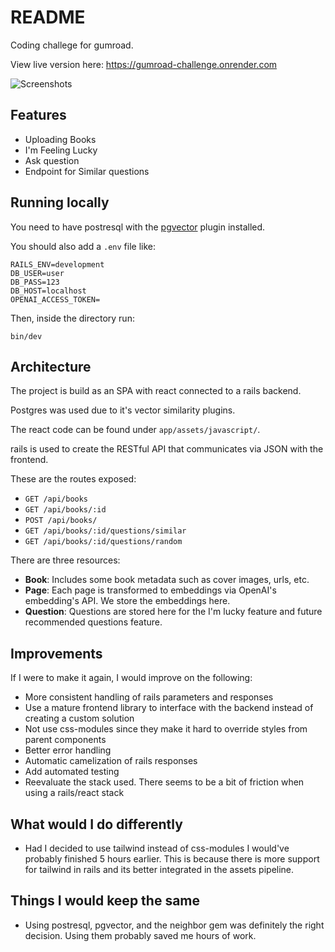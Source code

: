 # README

Coding challege for gumroad.

View live version here: https://gumroad-challenge.onrender.com

![Screenshots](https://github.com/jopar219/PHtEubahkh/assets/6307954/f47df34e-e850-484a-9adb-1b1ee2dfacdc)

## Features
* Uploading Books
* I'm Feeling Lucky
* Ask question
* Endpoint for Similar questions

## Running locally

You need to have postresql with the [pgvector](https://github.com/pgvector/pgvector) plugin installed.

You should also add a `.env` file like:
```
RAILS_ENV=development
DB_USER=user
DB_PASS=123
DB_HOST=localhost
OPENAI_ACCESS_TOKEN=
```
Then, inside the directory run:
```
bin/dev
```

## Architecture
The project is build as an SPA with react connected to a rails backend.

Postgres was used due to it's vector similarity plugins.

The react code can be found under `app/assets/javascript/`.

rails is used to create the RESTful API that communicates via JSON with the frontend.

These are the routes exposed:

* `GET /api/books`
* `GET /api/books/:id`
* `POST /api/books/`
* `GET /api/books/:id/questions/similar`
* `GET /api/books/:id/questions/random`

There are three resources:
* **Book**: Includes some book metadata such as cover images, urls, etc.
* **Page**: Each page is transformed to embeddings via OpenAI's embedding's API. We store the embeddings here.
* **Question**: Questions are stored here for the I'm lucky feature and future recommended questions feature.

## Improvements
If I were to make it again, I would improve on the following:
* More consistent handling of rails parameters and responses
* Use a mature frontend library to interface with the backend instead of creating a custom solution
* Not use css-modules since they make it hard to override styles from parent components
* Better error handling
* Automatic camelization of rails responses
* Add automated testing
* Reevaluate the stack used. There seems to be a bit of friction when using a rails/react stack

## What would I do differently
* Had I decided to use tailwind instead of css-modules I would've probably finished 5 hours earlier.
This is because there is more support for tailwind in rails and its better integrated in the assets pipeline.

## Things I would keep the same
* Using postresql, pgvector, and the neighbor gem was definitely the right decision. Using them probably saved me hours of work.

